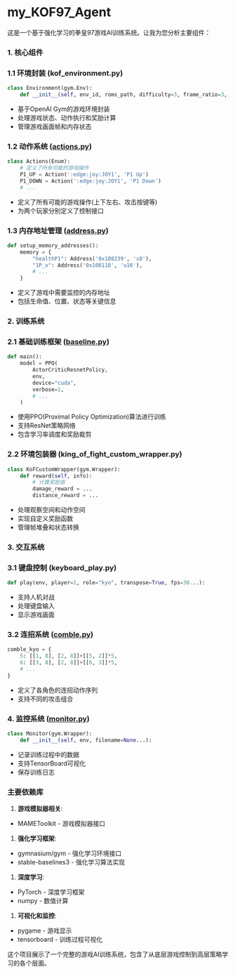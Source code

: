 # my_KOF97_Agent
这是一个基于强化学习的拳皇97游戏AI训练系统。让我为您分析主要组件：

### 1. 核心组件

### 1.1 环境封装 (kof_environment.py)

```python
class Environment(gym.Env):
    def __init__(self, env_id, roms_path, difficulty=3, frame_ratio=3, frames_per_step=3...):

```

- 基于OpenAI Gym的游戏环境封装
- 处理游戏状态、动作执行和奖励计算
- 管理游戏画面帧和内存状态

### 1.2 动作系统 ([actions.py](http://actions.py/))

```python
class Actions(Enum):
    # 定义了所有可能的游戏操作
    P1_UP = Action(':edge:joy:JOY1', 'P1 Up')
    P1_DOWN = Action(':edge:joy:JOY1', 'P1 Down')
    # ...

```

- 定义了所有可能的游戏操作(上下左右、攻击按键等)
- 为两个玩家分别定义了控制接口

### 1.3 内存地址管理 ([address.py](http://address.py/))

```python
def setup_memory_addresses():
    memory = {
        "healthP1": Address('0x108239', 's8'),
        "1P_x": Address('0x108118', 'u16'),
        # ...
    }

```

- 定义了游戏中需要监控的内存地址
- 包括生命值、位置、状态等关键信息

### 2. 训练系统

### 2.1 基础训练框架 ([baseline.py](http://baseline.py/))

```python
def main():
    model = PPO(
        ActorCriticResnetPolicy,
        env,
        device="cuda",
        verbose=1,
        # ...
    )

```

- 使用PPO(Proximal Policy Optimization)算法进行训练
- 支持ResNet策略网络
- 包含学习率调度和奖励裁剪

### 2.2 环境包装器 (king_of_fight_custom_wrapper.py)

```python
class KoFCustomWrapper(gym.Wrapper):
    def reward(self, info):
        # 计算奖励值
        damage_reward = ...
        distance_reward = ...

```

- 处理观察空间和动作空间
- 实现自定义奖励函数
- 管理帧堆叠和状态转换

### 3. 交互系统

### 3.1 键盘控制 (keyboard_play.py)

```python
def play(env, player=1, role="kyo", transpose=True, fps=30...):

```

- 支持人机对战
- 处理键盘输入
- 显示游戏画面

### 3.2 连招系统 ([comble.py](http://comble.py/))

```python
comble_kyo = {
    5: [[1, 8], [2, 8]]+[[5, 2]]*5,
    6: [[3, 8], [2, 8]]+[[6, 3]]*5,
    # ...
}

```

- 定义了各角色的连招动作序列
- 支持不同的攻击组合

### 4. 监控系统 ([monitor.py](http://monitor.py/))

```python
class Monitor(gym.Wrapper):
    def __init__(self, env, filename=None...):

```

- 记录训练过程中的数据
- 支持TensorBoard可视化
- 保存训练日志

### 主要依赖库

1. **游戏模拟器相关**:
- MAMEToolkit - 游戏模拟器接口
1. **强化学习框架**:
- gymnasium/gym - 强化学习环境接口
- stable-baselines3 - 强化学习算法实现
1. **深度学习**:
- PyTorch - 深度学习框架
- numpy - 数值计算
1. **可视化和监控**:
- pygame - 游戏显示
- tensorboard - 训练过程可视化

这个项目展示了一个完整的游戏AI训练系统，包含了从底层游戏控制到高层策略学习的各个层面。